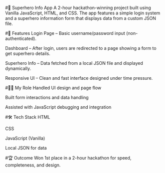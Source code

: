 
#🦸 Superhero Info App
A 2-hour hackathon-winning project built using Vanilla JavaScript, HTML, and CSS. The app features a simple login system and a superhero information form that displays data from a custom JSON file.

#🚀 Features
Login Page – Basic username/password input (non-authenticated).

Dashboard – After login, users are redirected to a page showing a form to get superhero details.

Superhero Info – Data fetched from a local JSON file and displayed dynamically.

Responsive UI – Clean and fast interface designed under time pressure.

#👨‍💻 My Role
Handled UI design and page flow

Built form interactions and data handling

Assisted with JavaScript debugging and integration

#🛠️ Tech Stack
HTML

CSS

JavaScript (Vanilla)

Local JSON for data

#🏆 Outcome
Won 1st place in a 2-hour hackathon for speed, completeness, and design.
